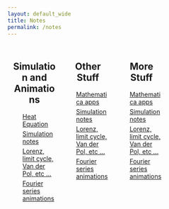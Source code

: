 ```yaml
---
layout: default_wide
title: Notes
permalink: /notes
---
```


<style>
* {
  box-sizing: border-box;
}


/* html{
    font-size: 100.0%;    
}  */

/* body{
      margin:  0 auto; 
      padding: 1em;
      color: #444; 
      font-family: Tahoma, Verdana,   Segoe, sans-serif;
      font-style: normal; 
      font-size: 1em;              
      max-width: 1200px; 
      background: #FFFFFF;
} */


/* Create three equal columns that floats next to each other */
.column {
  margin:  0 auto; 
  float: left;
  max-width: 30%;
  padding: 10px;  
  margin:  0 auto;   
}

/* Clear floats after the columns */
.row:after {
  content: "";
  display: table;
  clear: both;
}

h2 {text-align:center;}

li:not(:last-child) { 
   margin-bottom: 5px;  
}

/* div.box {border:1px solid #D3D3D3; margin:  10px auto;} */
div.box {margin:  10px auto;}

</style>

<DIV style="margin:0 auto; max-width: 1096px; ">
    <div class="row">
        <div class="column">    
            <DIV class="box">
                <h2>Simulation and Animations</h2>
                    <ul style="list-style-type:none;">
                    <li><a href="../_notes/2024-03-14-heat-equation.html" >Heat Equation</a> </li>
                    <li><a href="../assets/Resume_MalavPatel.pdf" >Simulation notes</a> </li>
                    <li><a href="../assets/Resume_MalavPatel.pdf">Lorenz, limit cycle, Van der Pol, etc ...</a> </li>
                    <LI><a href="../assets/Resume_MalavPatel.pdf" >Fourier series animations</a></li>
                    </ul>
            </DIV>
        </div>
        <div class="column">    
            <DIV class="box">
                <h2>Other Stuff</h2>
                    <ul style="list-style-type:none;">
                    <li><a href="../assets/Resume_MalavPatel.pdf" >Mathematica apps</a> </li>
                    <li><a href="../assets/Resume_MalavPatel.pdf" >Simulation notes</a> </li>
                    <li><a href="../assets/Resume_MalavPatel.pdf">Lorenz, limit cycle, Van der Pol, etc ...</a> </li>
                    <LI><a href="../assets/Resume_MalavPatel.pdf" >Fourier series animations</a></li>
                    </ul>
            </DIV>
        </div>
        <div class="column">    
            <DIV class="box">
                <h2>More Stuff</h2>
                    <ul style="list-style-type:none;">
                    <li><a href="../assets/Resume_MalavPatel.pdf" >Mathematica apps</a> </li>
                    <li><a href="../assets/Resume_MalavPatel.pdf" >Simulation notes</a> </li>
                    <li><a href="../assets/Resume_MalavPatel.pdf">Lorenz, limit cycle, Van der Pol, etc ...</a> </li>
                    <LI><a href="../assets/Resume_MalavPatel.pdf" >Fourier series animations</a></li>
                    </ul>
            </DIV>
        </div>
    </div>
</DIV>